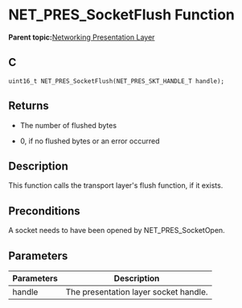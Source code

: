 # NET\_PRES\_SocketFlush Function

**Parent topic:**[Networking Presentation Layer](GUID-75470E5B-2289-4F94-AE85-2BB7DF4C4F07.md)

## C

```
uint16_t NET_PRES_SocketFlush(NET_PRES_SKT_HANDLE_T handle); 
```

## Returns

-   The number of flushed bytes

-   0, if no flushed bytes or an error occurred


## Description

This function calls the transport layer's flush function, if it exists.

## Preconditions

A socket needs to have been opened by NET\_PRES\_SocketOpen.

## Parameters

|Parameters|Description|
|----------|-----------|
|handle|The presentation layer socket handle.|

